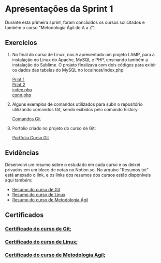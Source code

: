 
# Apresentações da Sprint 1

Durante esta primeira sprint, foram concluídos os cursos solicitados e também o curso "Metodologia Ágil de A a Z".

## Exercícios

1. No final do curso de Linux, nos é apresentado um projeto LAMP, para a instalação no Linux do Apache, MySQL e PHP, ensinando também a instalação do Sublime. O projeto finalizava com dois códigos para exibir os dados das tabelas do MySQL no localhost/index.php.
   
    [Print 1](exercicios/linux1.png)   
    [Print 2](exercicios/linux2.png)    
    [index.php](exercicios/index.php)        
    [conn.php](exercicios/conn.php)

2. Alguns exemplos de comandos utilizados para subir o repositório utilizando comandos Git, sendo exibidos pelo comando history:
   
      [Comandos Git](exercicios/Git.png)

3. Portólio criado no projeto do curso de Git:

    [Portfolio Curso Git](exercicios/portfolio.png)

## Evidências

Desenvolvi um resumo sobre o estudado em cada curso e os deixei privados em um bloco de notas no Notion.so. No arquivo "Resumos.txt" está anexado o link, e os links  dos resumos dos cursos estão disponíveis aqui também:
* [Resumo do curso de Git](https://gabrielwillye.notion.site/gabrielwillye/Comandos-Git-7f64ad1cb110467bb12d9ffc79396d9a) 
* [Resumo do curso de Linux](https://gabrielwillye.notion.site/gabrielwillye/Comandos-Linux-1f45ebb40fdc47b49a16f798aa6bfd04)
* [Resumo do curso de Metodologia Ágil](https://gabrielwillye.notion.site/gabrielwillye/Metodologias-geis-45da3933fdcd43d79e5915fc6fb57228)

## Certificados

### [Certificado do curso de Git](certificados/Git.jpg);

### [Certificado do curso de Linux](certificados/Linux.jpg);

### [Certificado do curso de Metodologia Agil](certificados/MetodologiaAgil.jpg);


